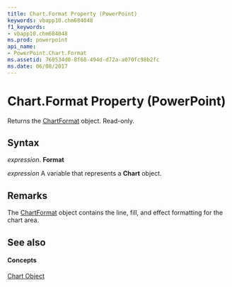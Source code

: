 ```yaml
---
title: Chart.Format Property (PowerPoint)
keywords: vbapp10.chm684048
f1_keywords:
- vbapp10.chm684048
ms.prod: powerpoint
api_name:
- PowerPoint.Chart.Format
ms.assetid: 760534d0-8f68-494d-d72a-a070fc98b2fc
ms.date: 06/08/2017
---
```



# Chart.Format Property (PowerPoint)

Returns the [ChartFormat](chartformat-object-powerpoint.md) object. Read-only.


## Syntax

 _expression_. **Format**

 _expression_ A variable that represents a **Chart** object.


## Remarks

The [ChartFormat](chartformat-object-powerpoint.md) object contains the line, fill, and effect formatting for the chart area.


## See also


#### Concepts


[Chart Object](chart-object-powerpoint.md)

